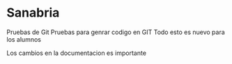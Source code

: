 # Sanabria
Pruebas de Git
Pruebas para genrar codigo en GIT
Todo esto es nuevo para los alumnos

Los cambios en la documentacion es importante

